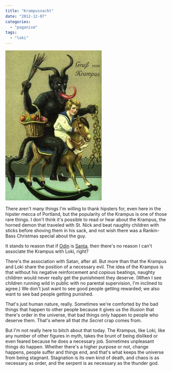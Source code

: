 ```yaml
---
title: "Krampusnacht"
date: "2012-12-07"
categories: 
  - "paganism"
tags: 
  - "loki"
---
```


[![Gruß vom Krampus!](images/300px-Krampus-Postkarte_um_1900.jpg "Gruß vom Krampus!")](http://commons.wikipedia.org/wiki/File:Krampus-Postkarte_um_1900.jpg)

There aren't many things I'm willing to thank hipsters for, even here in the hipster mecca of Portland, but the popularity of the Krampus is one of those rare things. I don't think it's possible to read or hear about the Krampus, the horned demon that traveled with St. Nick and beat naughty children with sticks before shoving them in his sack, and not wish there was a Rankin-Bass Christmas special about the guy.

It stands to reason that if [Odin](http://infolocata.com/mirovia/irrefutable-proof-that-santa-is-odin/) is [Santa](http://wytchofthenorth.wordpress.com/stories-and-essays/he-sees-you-when-youre-sleeping/), then there's no reason I can't associate the Krampus with Loki, right?

There's the association with Satan, after all. But more than that the Krampus and Loki share the position of a necessary evil. The idea of the Krampus is that without his negative reinforcement and copious beatings, naughty children would never really get the punishment they deserve. (When I see children running wild in public with no parental supervision, I'm inclined to agree.) We don't just want to see good people getting rewarded; we also want to see bad people getting punished.

That's just human nature, really. Sometimes we're comforted by the bad things that happen to other people because it gives us the illusion that there's order in the universe, that bad things only happen to people who deserve them. That's where all that _the Secret_ crap comes from.

But I'm not really here to bitch about that today. The Krampus, like Loki, like any number of other figures in myth, takes the brunt of being disliked or even feared because he does a necessary job. Sometimes unpleasant things do happen. Whether there's a higher purpose or not, change happens, people suffer and things end, and that's what keeps the universe from being stagnant. Stagnation is its own kind of death, and chaos is as necessary as order, and the serpent is as necessary as the thunder god.
